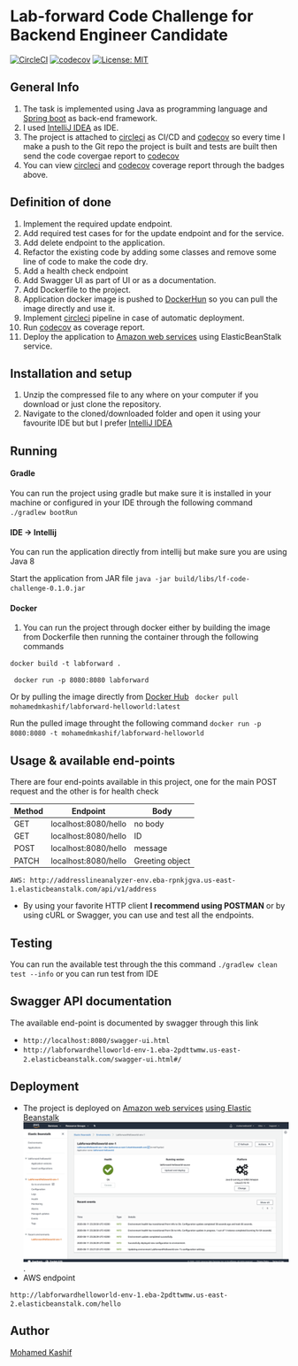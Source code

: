 # Lab-forward Code Challenge for Backend Engineer Candidate


[![CircleCI](https://circleci.com/gh/circleci/circleci-docs.svg?style=svg)](https://circleci.com/gh/mohamedelkashif/addressline-analyzer)  [![codecov](https://codecov.io/gh/mohamedelkashif/lf-code-challenge/branch/master/graph/badge.svg)](https://codecov.io/gh/mohamedelkashif/lf-code-challenge/) 
[![License: MIT](https://img.shields.io/badge/License-MIT-yellow.svg)](https://opensource.org/licenses/MIT)


## General Info
1. The task is implemented using Java as programming language and [Spring boot](http://spring.io/projects/spring-boot) as back-end framework.
2. I used [IntelliJ IDEA](https://www.jetbrains.com/idea/) as IDE.
3. The project is attached to [circleci](https://circleci.com/) as CI/CD and [codecov](https://codecov.io/) so every time I make a push to the Git repo the project is built and tests are built then send the code covergae report to [codecov](https://codecov.io/)
4. You can view [circleci](https://circleci.com/) and [codecov](https://codecov.io/) coverage report through the badges above.

## Definition of done
1. Implement the required update endpoint.
2. Add required test cases for for the update endpoint and for the service.
3. Add delete endpoint to the application.
4. Refactor the existing code by adding some classes and remove some line of code to make the code dry.
5. Add a health check endpoint
6. Add Swagger UI as part of UI or as a documentation.
7. Add Dockerfile to the project.
8. Application docker image is pushed to [DockerHun](https://hub.docker.com/) so you can pull the image directly and use it.
9. Implement [circleci](https://circleci.com/) pipeline in case of automatic deployment.
10. Run [codecov](https://codecov.io/) as coverage report.
11. Deploy the application to [Amazon web services](https://aws.amazon.com/) using ElasticBeanStalk service.


## Installation and setup
1. Unzip the compressed file to any where on your computer if you download or just clone the repository.
2. Navigate to the cloned/downloaded folder and open it using your favourite IDE but but I prefer [IntelliJ IDEA](https://www.jetbrains.com/idea/)

## Running

#### Gradle
You can run the project using gradle but make sure it is installed in your machine or configured in your IDE through the following command
`./gradlew bootRun` 

#### IDE -> Intellij
You can run the application directly from intellij but make sure you are using Java 8

Start the application from JAR file
`java -jar build/libs/lf-code-challenge-0.1.0.jar`

#### Docker
1. You can run the project through docker either by building the image from Dockerfile then running the container through the following commands
```
docker build -t labforward .
```
```
 docker run -p 8080:8080 labforward
```
 Or by pulling the image directly from [Docker Hub](https://hub.docker.com/) `
docker pull mohamedmkashif/labforward-helloworld:latest`

Run the pulled image throught the following command `docker run -p 8080:8080 -t mohamedmkashif/labforward-helloworld`

## Usage & available end-points
There are four end-points available in this project, one for the main POST request and the other is for health check

| Method        | Endpoint              | Body            |
| ------------- |:---------------------:| --------------- |   
| GET           | localhost:8080/hello  | no body         |
| GET           | localhost:8080/hello  | ID              |
| POST          | localhost:8080/hello  | message         |
| PATCH         | localhost:8080/hello  | Greeting object |


```
AWS: http://addresslineanalyzer-env.eba-rpnkjgva.us-east-1.elasticbeanstalk.com/api/v1/address
```


- By using your favorite HTTP client **I recommend using POSTMAN** or by using cURL or Swagger, you can use and test all the endpoints.


## Testing
You can run the available test through the this command `./gradlew clean test --info` or you can run test from IDE

## Swagger API documentation
The available end-point is documented by swagger through this link 

- `http://localhost:8080/swagger-ui.html`
- `http://labforwardhelloworld-env-1.eba-2pdttwmw.us-east-2.elasticbeanstalk.com/swagger-ui.html#/`

## Deployment
* The project is deployed on [Amazon web services](https://aws.amazon.com/) [using Elastic Beanstalk](https://aws.amazon.com/elasticbeanstalk/) ![AWS deployment](/docs/AWS-deployment.png).
* AWS endpoint 
```
http://labforwardhelloworld-env-1.eba-2pdttwmw.us-east-2.elasticbeanstalk.com/hello
```

## Author
[Mohamed Kashif](mailto:mohammedd.kashiff@gmail.com)


